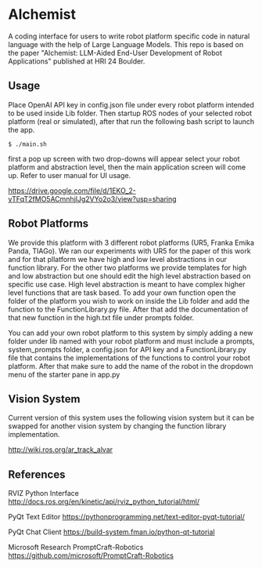 # Alchemist
A coding interface for users to write robot platform specific code in natural language with the help of Large Language Models.
This repo is based on the paper "Alchemist: LLM-Aided End-User Development of Robot Applications" published at HRI 24 Boulder.

## Usage
Place OpenAI API key in config.json file under every robot platform intended to be used inside Lib folder. Then startup ROS nodes of your selected robot platform (real or simulated), after that run the following bash script to launch the app.

```
$ ./main.sh
```

first a pop up screen with two drop-downs will appear select your robot platform and abstraction level, then the main application screen will come up. Refer to user manual for UI usage.

https://drive.google.com/file/d/1EKO_2-yTFqT2fMO5ACmnhjlJg2VYo2o3/view?usp=sharing

## Robot Platforms
We provide this platform with 3 different robot platforms (UR5, Franka Emika Panda, TIAGo). We ran our experiments with UR5 for the paper of this work and for that pllatform we have high and low level abstractions in our function library. For the other two platforms we provide templates for high and low abstraction but one should edit the high level abstraction based on specific use case. High level abstraction is meant to have complex higher level functions that are task based. To add your own function open the folder of the platform you wish to work on inside the Lib folder and add the function to the FunctionLibrary.py file. After that add the documentation of that new function in the high.txt file under prompts folder.

You can add your own robot platform to this system by simply adding a new folder under lib named with your robot platform and must include a prompts, system_prompts folder, a config.json for API key and a FunctionLibrary.py file that contains the implementations of the functions to control your robot platform. After that make sure to add the name of the robot in the dropdown menu of the starter pane in app.py

## Vision System
Current version of this system uses the following vision system but it can be swapped for another vision system by changing the function library implementation.

http://wiki.ros.org/ar_track_alvar

## References

RVIZ Python Interface
http://docs.ros.org/en/kinetic/api/rviz_python_tutorial/html/

PyQt Text Editor
https://pythonprogramming.net/text-editor-pyqt-tutorial/

PyQt Chat Client
https://build-system.fman.io/python-qt-tutorial

Microsoft Research PromptCraft-Robotics
https://github.com/microsoft/PromptCraft-Robotics
